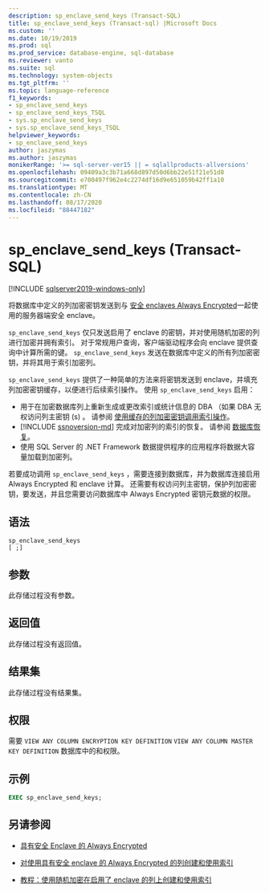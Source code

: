 ```yaml
---
description: sp_enclave_send_keys (Transact-SQL)
title: sp_enclave_send_keys (Transact-sql) |Microsoft Docs
ms.custom: ''
ms.date: 10/19/2019
ms.prod: sql
ms.prod_service: database-engine, sql-database
ms.reviewer: vanto
ms.suite: sql
ms.technology: system-objects
ms.tgt_pltfrm: ''
ms.topic: language-reference
f1_keywords:
- sp_enclave_send_keys
- sp_enclave_send_keys_TSQL
- sys.sp_enclave_send_keys
- sys.sp_enclave_send_keys_TSQL
helpviewer_keywords:
- sp_enclave_send_keys
author: jaszymas
ms.author: jaszymas
monikerRange: '>= sql-server-ver15 || = sqlallproducts-allversions'
ms.openlocfilehash: 09409a3c3b71a668d897d50d6bb22e51f21e51d8
ms.sourcegitcommit: e700497f962e4c2274df16d9e651059b42ff1a10
ms.translationtype: MT
ms.contentlocale: zh-CN
ms.lasthandoff: 08/17/2020
ms.locfileid: "88447182"
---
```

# <a name="sp_enclave_send_keys-transact-sql"></a>sp_enclave_send_keys (Transact-SQL)
[!INCLUDE [sqlserver2019-windows-only](../../includes/applies-to-version/sqlserver2019-windows-only.md)]

将数据库中定义的列加密密钥发送到与 [安全 enclaves Always Encrypted](../security/encryption/always-encrypted-enclaves.md)一起使用的服务器端安全 enclave。

`sp_enclave_send_keys` 仅只发送启用了 enclave 的密钥，并对使用随机加密的列进行加密并拥有索引。 对于常规用户查询，客户端驱动程序会向 enclave 提供查询中计算所需的键。 `sp_enclave_send_keys` 发送在数据库中定义的所有列加密密钥，并将其用于索引加密列。 

`sp_enclave_send_keys` 提供了一种简单的方法来将密钥发送到 enclave，并填充列加密密钥缓存，以便进行后续索引操作。 使用 `sp_enclave_send_keys` 启用：
- 用于在加密数据库列上重新生成或更改索引或统计信息的 DBA （如果 DBA 无权访问列主密钥 (s) 。 请参阅 [使用缓存的列加密密钥调用索引操作](../security/encryption/always-encrypted-enclaves-create-use-indexes.md#invoke-indexing-operations-using-cached-column-encryption-keys)。
- [!INCLUDE [ssnoversion-md](../../includes/ssnoversion-md.md)] 完成对加密列的索引的恢复。 请参阅 [数据库恢复](../security/encryption/always-encrypted-enclaves.md#database-recovery)。
- 使用 SQL Server 的 .NET Framework 数据提供程序的应用程序将数据大容量加载到加密列。

若要成功调用 `sp_enclave_send_keys` ，需要连接到数据库，并为数据库连接启用 Always Encrypted 和 enclave 计算。 还需要有权访问列主密钥，保护列加密密钥，要发送，并且您需要访问数据库中 Always Encrypted 密钥元数据的权限。 

## <a name="syntax"></a>语法  
  
```
sp_enclave_send_keys
[ ;]  
```

## <a name="arguments"></a>参数

此存储过程没有参数。

## <a name="return-value"></a>返回值

此存储过程没有返回值。
  
## <a name="result-sets"></a>结果集

此存储过程没有结果集。
  
## <a name="permissions"></a>权限

 需要 `VIEW ANY COLUMN ENCRYPTION KEY DEFINITION` `VIEW ANY COLUMN MASTER KEY DEFINITION` 数据库中的和权限。  
  
## <a name="examples"></a>示例  
  
```sql
EXEC sp_enclave_send_keys;  
```

## <a name="see-also"></a>另请参阅
- [具有安全 Enclave 的 Always Encrypted](../security/encryption/always-encrypted-enclaves.md) 
 
- [对使用具有安全 enclave 的 Always Encrypted 的列创建和使用索引](../security/encryption/always-encrypted-enclaves-create-use-indexes.md)

- [教程：使用随机加密在启用了 enclave 的列上创建和使用索引](../security/tutorial-creating-using-indexes-on-enclave-enabled-columns-using-randomized-encryption.md)
